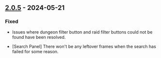 ## [2.0.5](https://github.com/NintendoLink07/MythicIOGrabber/releases/tag/2.0.5) - 2024-05-21

### Fixed

- Issues where dungeon filter button and raid filter buttons could not be found have been resolved.

- [Search Panel] There won't be any leftover frames when the search has failed for some reason.